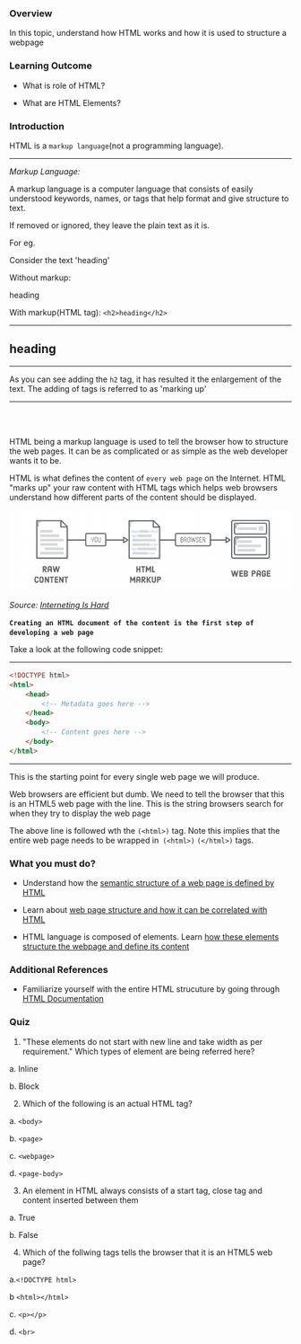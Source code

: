 ### Overview
In this topic, understand how HTML works and how it is used to structure a webpage  


### Learning Outcome

- What is role of HTML?

- What are HTML Elements?

### Introduction

HTML is a `markup language`(not a programming language).

---

*Markup Language:*


A markup language is a computer language that consists of easily understood keywords, names, or tags that help format and give structure to text.

If removed or ignored, they leave the plain text as it is.

For eg.

Consider the text 'heading'

Without markup: 

heading

With markup(HTML tag): `<h2>heading</h2>` 

--- 

<h2>heading</h2>

---


As you can see adding the `h2` tag, it has resulted it the enlargement of the text. The adding of tags is referred to as 'marking up'

---

<br>
<br>

HTML being a markup language is used to tell the browser how to structure the web pages. It can be as complicated or as simple as the web developer wants it to be.  

HTML is what defines the content of `every web page` on the Internet. HTML "marks up" your raw content with HTML tags which helps web browsers understand how different parts of the content should be displayed. 


![](images/html_1.png)

*Source: [Interneting Is Hard](https://internetingishard.com/html-and-css/basic-web-pages/)*

**`Creating an HTML document of the content is the first step of developing a web page`**

Take a look at the following code snippet:


***
```html
<!DOCTYPE html>
<html>
    <head>
        <!-- Metadata goes here -->
    </head>
    <body>
        <!-- Content goes here -->
    </body>
</html>    
```
***

This is the starting point for every single web page we will produce.

Web browsers are efficient but dumb. We need to tell the browser that this is an HTML5 web page with the <!DOCTYPE html> line. This is the string browsers search for when they try to display the web page

The above line is followed wth the `(<html>)` tag. Note this implies that the entire web page needs to be wrapped in` (<html>)` `(</html>)` tags. 


### What you must do?


- Understand how the [semantic structure of a web page is defined by HTML](http://webapps-for-beginners.rubymonstas.org/html.html)

- Learn about [web page structure and how it can be correlated with HTML](https://developer.mozilla.org/en-US/docs/Learn/HTML/Introduction_to_HTML/Document_and_website_structure)

- HTML language is composed of elements. Learn [how these elements structure the webpage and define its content](https://www.javatpoint.com/html-elements)


### Additional References

- Familiarize yourself with the entire HTML strucuture by going through [HTML Documentation](https://developer.mozilla.org/en-US/docs/Web/HTML/Element) 



### Quiz

 1. "These elements do not start with new line and take width as per requirement." Which types of element are being referred here?

 a. Inline 

 b. Block

 2. Which of the following is an actual HTML tag?

 a. `<body>` 
 
 b. `<page>`
 
 c.  `<webpage>`
 
 d. `<page-body>`
 
 3. An element in HTML always consists of a start tag, close tag and content inserted between them

a. True

b. False 
 
 4. Which of the follwing tags tells the browser that it is an HTML5 web page?

 a.`<!DOCTYPE html>` 
 
 b `<html></html>`
 
 c. `<p></p>`
 
 d. `<br>`

